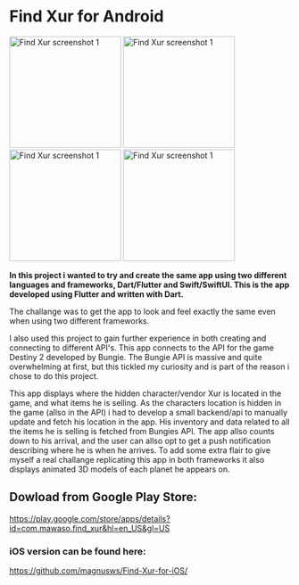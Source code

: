# Find Xur for Android
<img src="https://play-lh.googleusercontent.com/9_lkEMdrRr7INc76XZRk5b0SA2Ff3zqZtTN3sFxvn3tGMZMAb9e4cxDsvFbHagrYDLU=w2560-h1600" alt="Find Xur screenshot 1" width="200"/> <img src="https://play-lh.googleusercontent.com/MRFPIaKwMivMdmhYKlVq0h6lmzNVdF6_xbWDO_IQTAqteWDnJSmE3_RJV-OuTirpeA=w2560-h1600" alt="Find Xur screenshot 1" width="200"/> <img src="https://play-lh.googleusercontent.com/XUs23XTrI93mvh_7FW5JYjW8uO_zmkpkg1ttFJdvNA69Yn4sd4BQeuUDLc512xS_hXeH=w2560-h1600" alt="Find Xur screenshot 1" width="200"/> <img src="https://play-lh.googleusercontent.com/SGIta1vddD1ubWGh1tXtDELvp4Jk132rUpCGcKcabLshBnX3tZTfuXFlCFUbVwqvzPg=w2560-h1600" alt="Find Xur screenshot 1" width="200"/>

**In this project i wanted to try and create the same app using two different languages and frameworks, Dart/Flutter and Swift/SwiftUI. This is the app developed using Flutter and written with Dart.**

The challange was to get the app to look and feel exactly the same even when using two different frameworks. 

I also used this project to gain further experience in both creating and connecting to different API's. This app connects to the API for the game Destiny 2 developed by Bungie. The Bungie API is massive and quite overwhelming at first, but this tickled my curiosity and is part of the reason i chose to do this project.

This app displays where the hidden character/vendor Xur is located in the game, and what items he is selling. As the characters location is hidden in the game (allso in the API) i had to develop a small backend/api to manually update and fetch his location in the app. His inventory and data related to all the items he is selling is fetched from Bungies API. The app allso counts down to his arrival, and the user can allso opt to get a push notification describing where he is when he arrives. To add some extra flair to give myself a real challange replicating this app in both frameworks it also displays animated 3D models of each planet he appears on.

## Dowload from Google Play Store:
https://play.google.com/store/apps/details?id=com.mawaso.find_xur&hl=en_US&gl=US

### iOS version can be found here:
https://github.com/magnusws/Find-Xur-for-iOS/

